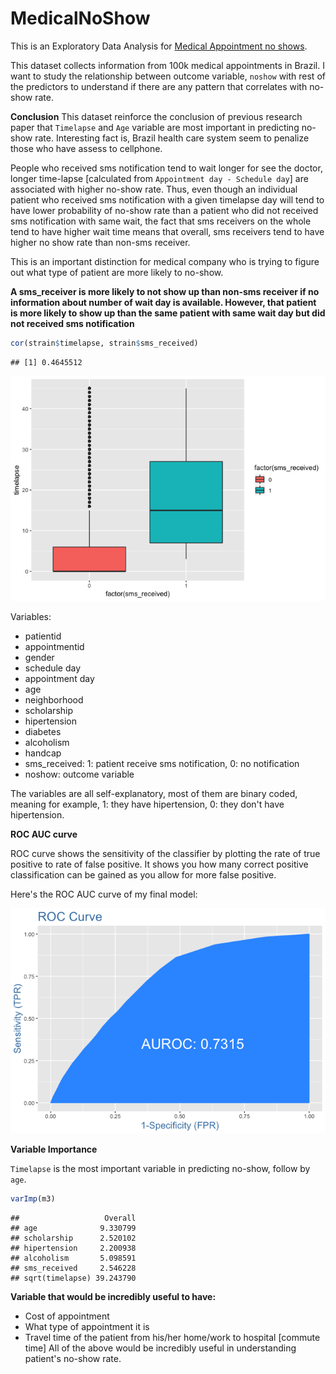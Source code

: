 # MedicalNoShow

This is an Exploratory Data Analysis for [Medical Appointment no shows](https://www.kaggle.com/joniarroba/noshowappointments).

This dataset collects information from 100k medical appointments in Brazil. I want to study the relationship between outcome variable, `noshow` with rest of the predictors to understand if there are any pattern that correlates with no-show rate.

**Conclusion** This dataset reinforce the conclusion of previous research paper that `Timelapse` and `Age` variable are most important in predicting no-show rate. Interesting fact is, Brazil health care system seem to penalize those who have assess to cellphone. 

People who received sms notification tend to wait longer for see the doctor, longer time-lapse [calculated from `Appointment day - Schedule day`] are associated with higher no-show rate. Thus, even though an individual patient who received sms notification with a given timelapse day will tend to have lower probability of no-show rate than a patient who did not received sms notification with same wait, the fact that sms receivers on the whole tend to have higher wait time means that overall, sms receivers tend to have higher no show rate than non-sms receiver. 

This is an important distinction for medical company who is trying to figure out what type of patient are more likely to no-show. 

**A sms_receiver is more likely to not show up than non-sms receiver if no information about number of wait day is available. However, that patient is more likely to show up than the same patient with same wait day but did not received sms notification**

``` r
cor(strain$timelapse, strain$sms_received)
```

    ## [1] 0.4645512
    
![](noshow_files/figure-markdown_github/unnamed-chunk-5-1.png)


Variables:

- patientid
- appointmentid
- gender
- schedule day
- appointment day
- age
- neighborhood
- scholarship
- hipertension
- diabetes
- alcoholism
- handcap
- sms_received: 1: patient receive sms notification, 0: no notification
- noshow: outcome variable

The variables are all self-explanatory, most of them are binary coded, meaning for example, 1: they have hipertension, 0: they don't have hipertension.


**ROC AUC curve**

ROC curve shows the sensitivity of the classifier by plotting the rate of true positive to rate of false positive. It shows you how many correct positive classification can be gained as you allow for more false positive.

Here's the ROC AUC curve of my final model:

![](noshow_files/figure-markdown_github/unnamed-chunk-8-1.png)


**Variable Importance**

`Timelapse` is the most important variable in predicting no-show, follow by `age`.

``` r
varImp(m3)
```

    ##                   Overall
    ## age              9.330799
    ## scholarship      2.520102
    ## hipertension     2.200938
    ## alcoholism       5.098591
    ## sms_received     2.546228
    ## sqrt(timelapse) 39.243790
    
  
**Variable that would be incredibly useful to have:**

- Cost of appointment
- What type of appointment it is 
- Travel time of the patient from his/her home/work to hospital [commute time]
All of the above would be incredibly useful in understanding patient's no-show rate.
